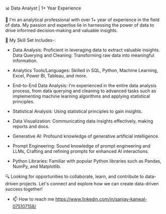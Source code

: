 📊 Data Analyst | 1+ Year Experience

👋 I'm an analytical professional with over 1+ year of experience in the field of data. My passion and expertise lie in harnessing the power of data to drive informed decision-making and valuable insights.

🚀 My Skill Set Includes-:

- Data Analysis: Proficient in leveraging data to extract valuable insights. Data Querying and Cleaning: 
 Transforming raw data into meaningful information.

- Analytics Tools/Languages: Skilled in SQL, Python, Machine Learning, Excel, Power BI, Tableau, and more.

- End-to-End Data Analysis: I'm experienced in the entire data analysis process, from data querying and 
 cleaning to advanced tasks such as implementing machine learning algorithms and applying statistical 
 principles.

- Statistical Analysis: Using statistical principles to gain insights.

- Data Visualization: Communicating data insights effectively, making reports and docs.

- Generative AI: Profound knowledge of generative artificial intelligence.

- Prompt Engineering: Sound knowledge of prompt engineering and LLMs, Crafting and refining prompts 
 for enhanced AI interactions.

- Python Libraries: Familiar with popular Python libraries such as Pandas, NumPy, and Matplotlib.

🔍 Looking for opportunities to collaborate, learn, and contribute to data-driven projects. Let's connect and explore how we can create data-driven success together!
- 📫 How to reach me https://www.linkedin.com/in/sanjay-kanwal-075107158/

<!---
sanjaykanwal360/sanjaykanwal360 is a ✨ special ✨ repository because its `README.md` (this file) appears on your GitHub profile.
You can click the Preview link to take a look at your changes.
--->
